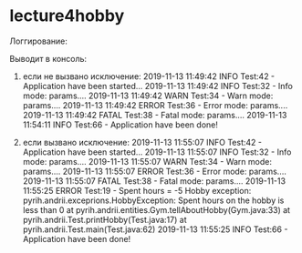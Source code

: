 # lecture4hobby

Логгирование:

Выводит в консоль:

1) если не вызвано исключение:
2019-11-13 11:49:42 INFO  Test:42 - Application have been started...
2019-11-13 11:49:42 INFO  Test:32 - Info mode: params....
2019-11-13 11:49:42 WARN  Test:34 - Warn mode: params....
2019-11-13 11:49:42 ERROR Test:36 - Error mode: params....
2019-11-13 11:49:42 FATAL Test:38 - Fatal mode: params....
2019-11-13 11:54:11 INFO  Test:66 - Application have been done!

2) если вызвано исключение:
2019-11-13 11:55:07 INFO  Test:42 - Application have been started...
2019-11-13 11:55:07 INFO  Test:32 - Info mode: params....
2019-11-13 11:55:07 WARN  Test:34 - Warn mode: params....
2019-11-13 11:55:07 ERROR Test:36 - Error mode: params....
2019-11-13 11:55:07 FATAL Test:38 - Fatal mode: params....
2019-11-13 11:55:25 ERROR Test:19 - Spent hours = -5
Hobby exception: 
pyrih.andrii.exceprions.HobbyException: Spent hours on the hobby is less than 0
	at pyrih.andrii.entities.Gym.tellAboutHobby(Gym.java:33)
	at pyrih.andrii.Test.printHobby(Test.java:17)
	at pyrih.andrii.Test.main(Test.java:62)
2019-11-13 11:55:25 INFO  Test:66 - Application have been done!
